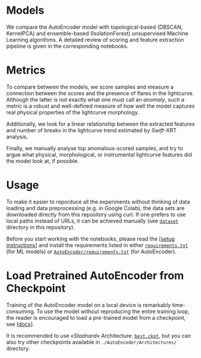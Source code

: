 # Models
We compare the AutoEncoder model with topological-based (DBSCAN, KernelPCA) and ensemble-based (IsolationForest) unsupervised Machine Learning algorithms. A detailed review of scoring and feature extraction pipeline is given in the corresponding notebooks.

# Metrics
To compare between the models, we score samples and measure a connection between the scores and the presence of flares in the lightcurve. Although the latter is not exactly what one must call an *anomaly*, such a metric is a robust and well-defined  measure of how well the model captures real physical properties of the lightcurve morphology. 

Additionally, we look for a linear relationship between the extracted features and number of breaks in the lightcurve trend estimated by *Swift*-XRT analysis. 

Finally, we manually analyse top anomalous-scored samples, and try to argue what physical, morphological, or instrumental lightcurve features did the model look at, if possible.

# Usage
To make it easier to reporduce all the experiments without thinking of data loading and data preprocessing (e.g. in Google Colab), the data sets are downloaded directly from this repository using curl. If one prefers to use local paths instead of URLs, it can be achieved manually (see [`dataset`](/dataset) directory in this repository).

Before you start working with the notebooks, please read the <a href="/README.md/#setup"> [setup instructions]</a> and install the requirements listed in either [`requirements.txt`](requirements.txt) (for ML models) or [`AutoEncoder/requirements.txt`](AutoEncoder/requirements.txt) (for AutoEncoder).

# Load Pretrained AutoEncoder from Checkpoint
Training of the AutoEncoder model on a local device is remarkably time-consuming. To use the model without reproducing the entire training loop, the reader is encouraged to load a pre-trained model from a checkpoint, see [[docs]](https://lightning.ai/docs/pytorch/stable//common/checkpointing_basic.html). 

It is recommended to use *«Stadnard»* Architecture: [`best.ckpt`](./AutoEncoder/Architectures/AE_dim=3_archi=32_4/best.ckpt), but you can also try other checkpoints available in `./AutoEncoder/Architectures/` directory.
